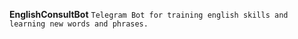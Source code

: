 **EnglishConsultBot**
`Telegram Bot for training english skills and learning new words and phrases.`
